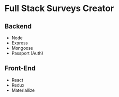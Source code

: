 # Full Stack Surveys Creator

## Backend

* Node
* Express
* Mongoose
* Passport (Auth)

## Front-End

* React
* Redux
* Materiallize
